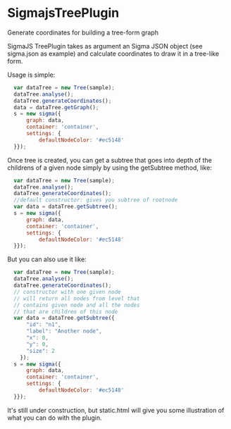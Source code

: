 # SigmajsTreePlugin

Generate coordinates for building a tree-form graph

SigmaJS TreePlugin takes as argument an Sigma JSON object (see sigma.json as example) and calculate coordinates to draw it in a 
tree-like form.

Usage is simple:

```javascript
  var dataTree = new Tree(sample);
  dataTree.analyse();
  dataTree.generateCoordinates();
  data = dataTree.getGraph();
  s = new sigma({ 
      graph: data,
      container: 'container',
      settings: {
          defaultNodeColor: '#ec5148'
  }});
```

Once tree is created, you can get a subtree that goes into depth of the childrens of a given node simply by using the getSubtree
method, like:

```javascript
  var dataTree = new Tree(sample);
  dataTree.analyse();
  dataTree.generateCoordinates();
  //default constructor: gives you subtree of rootnode
  var data = dataTree.getSubtree();
  s = new sigma({ 
      graph: data,
      container: 'container',
      settings: {
          defaultNodeColor: '#ec5148'
  }});
```

But you can also use it like:

```javascript
  var dataTree = new Tree(sample);
  dataTree.analyse();
  dataTree.generateCoordinates();
  // constructor with one given node
  // will return all nodes from level that 
  // contains given node and all the nodes
  // that are children of this node
  var data = dataTree.getSubtree({
      "id": "n1",
      "label": "Another node",
      "x": 0,
      "y": 0,
      "size": 2
    });
  s = new sigma({ 
      graph: data,
      container: 'container',
      settings: {
          defaultNodeColor: '#ec5148'
  }});
```

It's still under construction, but static.html will give you some illustration of what you can do with the plugin.
